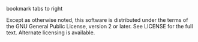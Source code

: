 bookmark tabs to right


Except as otherwise noted, this software is distributed under the terms of the GNU General Public License, version 2 or later. See LICENSE for the full text. Alternate licensing is available.